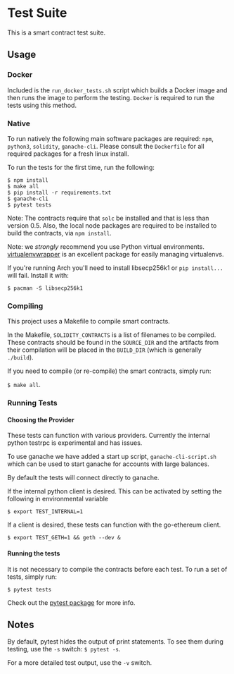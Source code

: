 # Test Suite

This is a smart contract test suite.

## Usage

### Docker

Included is the `run_docker_tests.sh` script which builds a Docker image and
then runs the image to perform the testing. `Docker` is required to run the
tests using this method.

### Native

To run natively the following main software packages are required: `npm`,
`python3`, `solidity`, `ganache-cli`. Please consult the `Dockerfile` for all
required packages for a fresh linux install.

To run the tests for the first time, run the following:

```
$ npm install
$ make all
$ pip install -r requirements.txt
$ ganache-cli
$ pytest tests
```

Note: The contracts require that `solc` be installed and that is less than
version 0.5. Also, the local node packages are required to be installed to
build the contracts, via `npm install`.

Note: we *strongly* recommend you use Python virtual environments.
[virtualenvwrapper](http://virtualenvwrapper.readthedocs.io/en/latest/) is an
excellent package for easily managing virtualenvs.

If you're running Arch you'll need to install libsecp256k1 or `pip install...`
will fail. Install it with:

```
$ pacman -S libsecp256k1
```

### Compiling

This project uses a Makefile to compile smart contracts.

In the Makefile, `SOLIDITY_CONTRACTS` is a list of filenames to be compiled.
These contracts should be found in the `SOURCE_DIR` and the artifacts from
their compilation will be placed in the `BUILD_DIR` (which is generally
`./build`).

If you need to compile (or re-compile) the smart contracts, simply run:

`$ make all`.

### Running Tests

#### Choosing the Provider

These tests can function with various providers. Currently the internal python
testrpc is experimental and has issues.

To use ganache we have added a start up script, `ganache-cli-script.sh` which
can be used to start ganache for accounts with large balances.

By default the tests will connect directly to ganache.

If the internal python client is desired. This can be activated by setting the
following in environmental variable

`$ export TEST_INTERNAL=1`

If a client is desired, these tests can function with the go-ethereum client.

`$ export TEST_GETH=1 && geth --dev &`

#### Running the tests

It is not necessary to compile the contracts before each test. To run a set of
tests, simply run:

```
$ pytest tests
```

Check out the [pytest package](https://docs.pytest.org/en/latest/) for more
info.

## Notes

By default, pytest hides the output of print statements. To see them during
testing, use the `-s` switch: `$ pytest -s`.

For a more detailed test output, use the `-v` switch.
